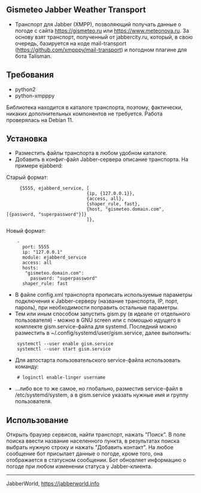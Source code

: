 ## Gismeteo Jabber Weather Transport

* Транспорт для Jabber (XMPP), позволяющий получать данные о погоде с сайта https://gismeteo.ru или https://www.meteonova.ru. За основу взят транспорт, полученный от jabbercity.ru, который, в свою очередь, базируется на коде mail-transport (https://github.com/xmpppy/mail-transport) и погодном плагине для бота Talisman.

## Требования

* python2
* python-xmpppy

Библиотека находится в каталоге транспорта, поэтому, фактически, никаких дополнительных компонентов не требуется. Работа проверялась на Debian 11.

## Установка

* Разместить файлы транспорта в любом удобном каталоге.
* Добавить в конфиг-файл Jabber-сервера описание транспорта. На примере ejabberd:

Старый формат:
```
     {5555, ejabberd_service, [
                              {ip, {127.0.0.1}},
                              {access, all},
                              {shaper_rule, fast},
                              {host, "gismeteo.domain.com", [{password, "superpassword"}]}
                              ]},
```
 Новый формат:
```
    -
      port: 5555
      ip: "127.0.0.1"
      module: ejabberd_service
      access: all
      hosts:
       "gismeteo.domain.com":
         password: "superpassword"
      shaper_rule: fast
```

* В файле config.xml транспорта прописать используемые параметры подключения к Jabber-серверу (название транспорта, IP, порт, пароль), при необходимости поправить остальные параметры.
* Тем или иным способом запустить gism.py (в идеале от отдельного пользователя) - можно в GNU screen или с помощью идущего в комплекте gism.service-файла для systemd. Последний можно разместить в ~/.config/systemd/user/gism.service, далее выполнить:
```
    systemctl --user enable gism.service
    systemctl --user start gism.service
```
* Для автостарта пользовательского service-файла использовать команду:
```
    # loginctl enable-linger username
```

* ...либо все то же самое, но глобально, разместив service-файл в /etc/systemd/system, а в gism.service указать нужные имя и группу пользователя.

## Использование

Открыть браузер сервисов, найти транспорт, нажать "Поиск". В поле поиска ввести название населенного пункта, в результатах поиска выбрать нужную строку и нажать "Добавить контакт". На любое сообщение бот присылает данные о погоде, кроме того, она отображается в статусном сообщении. Бот обновляет информацию о погоде при любом изменении статуса у Jabber-клиента.

----

JabberWorld, https://jabberworld.info